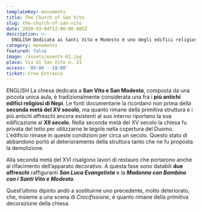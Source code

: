 ```yaml
---
templateKey: monuments
title: The Church of San Vito
slug: the-church-of-san-vito
date: 2020-03-04T12:00:00.005Z
description: >-
  ENGLISH Dedicata ai Santi Vito e Modesto è uno degli edifici religiosi più antichi di Nepi. Contiene importanti affreschi che ne fanno risalire la costruzione al XII Secolo.
category: monuments
featured: false
image: /assets/events-01.jpg
place: Via di San Vito n. 21
access: '09:00 - 18:00'
ticket: Free Entrance
---
```

ENGLISH La chiesa dedicata a **San Vito e San Modesto**, composta da una piccola unica aula, è tradizionalmente considerata una fra i **più antichi edifici religiosi di Nepi**. Le fonti documentarie la ricordano non prima della **seconda metà del XV secolo**, ma quanto rimane della primitiva struttura e i più antichi affreschi ancora esistenti al suo interno riportano la sua edificazione al **XII secolo**. Nella seconda metà del XV secolo la chiesa fu privata del tetto per utilizzarne le tegole nella copertura del Duomo. L’edificio rimase in queste condizioni per circa un secolo. Questo stato di abbandono portò al deterioramento della struttura tanto che ne fu proposta la demolizione.

Alla seconda metà del XVI risalgono lavori di restauro che portarono anche al rifacimento dell’apparato decorativo. A questa fase sono databili **due affreschi** raffiguranti _**San Luca Evangelista**_  e la _**Madonna con Bambino**_  _**con i**_  _**Santi Vito e Modesto**_.

Quest’ultimo dipinto andò a sostituirne uno precedente, molto deteriorato, che, insieme a una scena di _Crocifissione_, è quanto rimane della primitiva decorazione della chiesa.